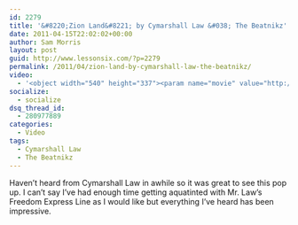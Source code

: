 ```yaml
---
id: 2279
title: '&#8220;Zion Land&#8221; by Cymarshall Law &#038; The Beatnikz'
date: 2011-04-15T22:02:02+00:00
author: Sam Morris
layout: post
guid: http://www.lessonsix.com/?p=2279
permalink: /2011/04/zion-land-by-cymarshall-law-the-beatnikz/
video:
  - '<object width="540" height="337"><param name="movie" value="http://www.youtube.com/v/cwcZOKI3gYo?fs=1&hl=en_GB"></param><param name="allowFullScreen" value="true"></param><param name="allowscriptaccess" value="always"></param><embed src="http://www.youtube.com/v/cwcZOKI3gYo?fs=1&hl=en_GB" type="application/x-shockwave-flash" width="540" height="337" allowscriptaccess="always" allowfullscreen="true"></embed></object>'
socialize:
  - socialize
dsq_thread_id:
  - 280977889
categories:
  - Video
tags:
  - Cymarshall Law
  - The Beatnikz
---
```

Haven&#8217;t heard from Cymarshall Law in awhile so it was great to see this pop up. I can&#8217;t say I&#8217;ve had enough time getting aquatinted with Mr. Law&#8217;s Freedom Express Line as I would like but everything I&#8217;ve heard has been impressive.